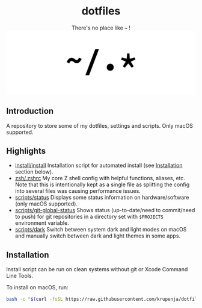 <div align="center">
    <h1>dotfiles</h1>
    <span>There's no place like <b><code>~</code></b> !</span>
    <img src="./home.svg">
</div>

## Introduction

A repository to store some of my dotfiles, settings and scripts. Only macOS supported.

## Highlights

- [install/install](install/install) Installation script for automated install (see [Installation](#installation) section below).
- [zsh/.zshrc](zsh/.zshrc) My core Z shell config with helpful functions, aliases, etc. Note that this is intentionally kept as a single file as splitting the config into several files was causing performance issues.
- [scripts/status](scripts/status) Displays some status information on hardware/software (only macOS supported).
- [scripts/git-global-status](scripts/git-global-status) Shows status (up-to-date/need to commit/need to push) for git repositories in a directory set with `$PROJECTS` environment variable.
- [scripts/dark](scripts/dark) Switch between system dark and light modes on macOS and manually switch between dark and light themes in some apps.

## Installation

Install script can be run on clean systems without git or Xcode Command Line Tools.

To install on macOS, run:

```bash
bash -c "$(curl -fsSL https://raw.githubusercontent.com/krupenja/dotfiles/master/install/install.sh)"
```

